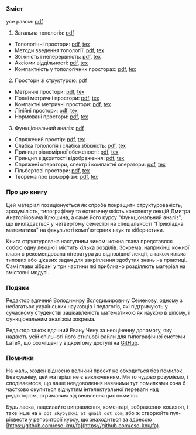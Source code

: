### Зміст

усе разом: [pdf](./pdf/main.pdf)

1. Загальна топологія: [pdf](./pdf/topology.pdf)
- Топологічні простори:
    [pdf](./pdf/topology/introduction.pdf),
    [tex](./tex/topology/introduction.tex)
- Методи введення топології:
    [pdf](./pdf/topology/closure-interior-bases.pdf),
    [tex](./tex/topology/closure-interior-bases.tex)
- Збіжність і неперервність:
    [pdf](./pdf/topology/convergence-continuity.pdf),
    [tex](./tex/topology/convergence-continuity.tex)
- Аксіоми віддільності:
    [pdf](./pdf/topology/separability.pdf),
    [tex](./tex/topology/separability.tex)
- Компактність у топологічних просторах:
    [pdf](./pdf/topology/compactness.pdf),
    [tex](./tex/topology/compactness.tex)
2. Простори зі структурою: [pdf](./pdf/metric.pdf)
- Метричні простори:
    [pdf](./pdf/metric/introduction.pdf),
    [tex](./tex/metric/introduction.tex)
- Повні метричні простори:
    [pdf](./pdf/metric/completeness.pdf),
    [tex](./tex/metric/completeness.tex)
- Компактні метричні простори:
    [pdf](./pdf/metric/compactness.pdf),
    [tex](./tex/metric/compactness.tex)
- Лінійні простори:
    [pdf](./pdf/metric/linear.pdf),
    [tex](./tex/metric/linear.tex)
- Нормовані простори:
    [pdf](./pdf/metric/normed.pdf),
    [tex](./tex/metric/normed.tex)
3. Функціональний аналіз: [pdf](./pdf/functional.pdf)
- Спряжений простір:
    [pdf](./pdf/functional/conjugate.pdf),
    [tex](./tex/functional/conjugate.tex)
- Слабка топологія і слабка збіжність:
    [pdf](./pdf/functional/weak-topology-convergence.pdf),
    [tex](./tex/functional/weak-topology-convergence.tex)
- Приницп рівномірної обеженості:
    [pdf](./pdf/functional/uniform-boundedness.pdf),
    [tex](./tex/functional/uniform-boundedness.tex)
- Принцип відкритості відображення:
    [pdf](./pdf/functional/openness.pdf),
    [tex](./tex/functional/openness.tex)
- Спряжені оператори, спектр і компактні оператори:
    [pdf](./pdf/functional/spectrum.pdf),
    [tex](./tex/functional/spectrum.tex)
- Гільбертові простори:
    [pdf](./pdf/functional/hilbert.pdf),
    [tex](./tex/functional/hilbert.tex)
- Теорема про ізоморфізм:
    [pdf](./pdf/functional/isomorphism.pdf),
    [tex](./tex/functional/isomorphism.tex)

### Про цю книгу

Цей матеріал позиціонується як спроба покращити структурованість, зрозумілість, типографічну та естетичну якість конспекту лекцій Дмитра Анатолійовича Клюшина, а саме його курсу "Функціональний аналіз", що викладається у четвертому семестрі на спеціальності "Прикладна математика" на факультеті комп'ютерних наук та кібернетики.

Книга структурована наступним чином: кожна глава представляє собою одну лекцію і містить кілька розділів. Зокрема, наприкінці кожної глави є рекомендована література до відповідної лекції, а також кілька типових або цікавих задач для закріплення здобутих знань на практиці. Самі глави зібрані у три частини які приблизно розділяють матеріал на змістовні модулі.

### Подяки

Редактор вдячний Володимиру Володимировичу Семенову, одному з небагатьох українських науковців і педагогів, які підтримують у сучасному студенстві зацікавленість математикою як наукою в цілому, і функціональним аналізом зокрема.

Редактор також вдячний Евану Чену за неоціненну допомогу, яку надають усій спільноті його стильові файли для типографічної системи LaTeX, що розміщені у відкритому доступі на [GitHub](https://github.com/vEnhance/dotfiles/blob/master/texmf/tex/latex/evan/evan.sty).

### Помилки

На жаль, жоден відносно великий проєкт не обходиться без помилок. Без сумніву, цей матеріал не є виключенням.  Ми то чудово розуміємо, і сподіваємося, що ваше невдоволення наявними тут помилками хоча б частково окупиться відчуттям інтелектуальної переваги над редактором, отриманим від виявлення цих помилок.

Будь ласка, надсилайте виправлення, коментарі, зображення кошенят, і таке інше на `n dot skybyskyi at gmail dot com`, або ж створюйте пул-ріквести у репозиторії курсу,
що знаходиться за адресою [https://github.com/csc-knu/fa](https://github.com/csc-knu/fa).
